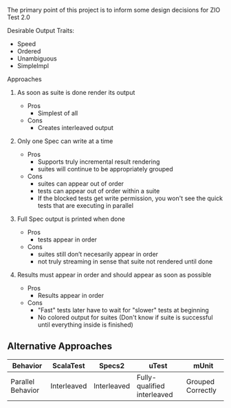 The primary point of this project is to inform some design decisions for ZIO Test 2.0

Desirable Output Traits:
  - Speed
  - Ordered
  - Unambiguous
  - SimpleImpl

Approaches

  1. As soon as suite is done render its output
     - Pros
       - Simplest of all
     - Cons
       - Creates interleaved output
             
  1. Only one Spec can write at a time
     - Pros
       - Supports truly incremental result rendering
       - suites will continue to be appropriately grouped
     - Cons
       - suites can appear out of order
       - tests can appear out of order within a suite
       - If the blocked tests get write permission, you won't see the quick tests that are executing in parallel

  1. Full Spec output is printed when done
     - Pros
       - tests appear in order
     - Cons
       - suites still don’t necesarily appear in order
       - not truly streaming in sense that suite not rendered until done

  1. Results must appear in order and should appear as soon as possible
     - Pros
       - Results appear in order
     - Cons
       - "Fast" tests later have to wait for "slower" tests at beginning
       - No colored output for suites (Don't know if suite is successful until everything inside is finished)


## Alternative Approaches

| Behavior          | ScalaTest   | Specs2      | uTest                       | mUnit             |
|-------------------|-------------|-------------|-----------------------------|-------------------|
| Parallel Behavior | Interleaved | Interleaved | Fully-qualified interleaved | Grouped Correctly |

